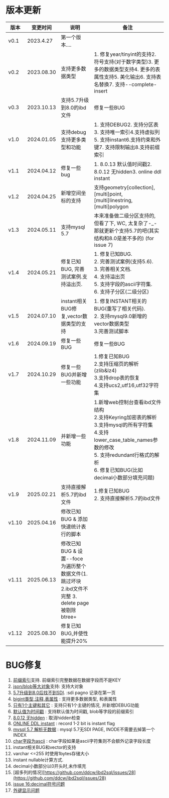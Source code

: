 

# 版本更新

| 版本   | 变更时间       | 说明                     | 备注                                       |
| ---- | ---------- | ---------------------- | ---------------------------------------- |
| v0.1 | 2023.4.27  | 第一个版本....              |                                          |
| v0.2 | 2023.08.30 | 支持更多数据类型               | 1. 修复year/tinyint的支持2. 符号支持(对于数字类型)3. 更多的数据类型支持4. 更多的表属性支持5. 美化输出6. 支持表名替换7. 支持--complete-insert |
| v0.3 | 2023.10.13 | 支持5.7升级到8.0的ibd文件      | 修复一些BUG                                  |
| v1.0 | 2024.01.05 | 支持debug支持更多类型和功能       | 1. 支持DEBUG2. 支持分区表3. 支持唯一索引4.支持虚拟列5. 支持instant6.支持约束和外键7. 支持限制输出8.支持前缀索引 |
| v1.1 | 2024.04.12 | 修复一些bug                | 1. 8.0.13 默认值时间戳2. 8.0.12 无hidden3. online ddl instant |
| v1.2 | 2024.04.25 | 新增空间坐标的支持              | 支持geometry[collection],[multi]point,[multi]linestring,[multi]polygon |
| v1.3 | 2024.05.11 | 支持mysql 5.7            | 本来准备做二级分区支持的, 但看了下, WC, 太复杂了-_- 那就更新个支持5.7的吧(其实结构和8.0是差不多的) (for issue 7) |
| v1.4 | 2024.05.21 | 修复已知BUG, 完善测试案例.支持溢出页. | 1. 修复已知BUG.  <br />2. 完善测试案例(支持5.6).<br />3. 完善相关文档.<br />4. 支持溢出页<br />5. 支持字段的ascii字符集.<br />6. 支持子分区(二级分区) |
| v1.5 | 2024.07.10 | instant相关BUG修复,vector数据类型的支持  | 1. 修复INSTANT相关的BUG(重写了相关代码).  <br />2. 支持mysql9.0新增的vector数据类型 <br />3.完善测试脚本 |
| v1.6 | 2024.09.19 | 修复一些BUG | 修复一些BUG |
| v1.7 | 2024.10.29 | 修复一些BUG并新增一些功能 | 1.修复已知BUG<br />2.支持压缩页的解析(zlib&lz4)<br />3.支持drop表的恢复<br />4.支持ucs2,utf16,utf32字符集 |
| v1.8 | 2024.11.09 | 并新增一些功能 | 1.新增web控制台查看ibd文件结构 <br />2.支持Keyring加密表的解析<br />3.支持mysql的所有字符集<br />4.支持lower_case_table_names参数的修改 <br />5. 支持redundant行格式的解析 <br />6. 修复已知BUG(比如decimal小数部分填充问题)|
| v1.9 | 2025.02.21 | 支持直接解析5.7的ibd文件| 1.修复已知BUG <br />2. 支持直接解析5.7的ibd文件|
| v1.10 | 2025.04.16 |修改已知BUG & 添加快速统计表行的脚本 |
| v1.11 | 2025.06.13 |修改已知BUG &  设置--foce 为遍历整个数据文件(1. 跳过坏块 2.ibd文件不完整 3. delete page被剔除btree+ |
| v1.12 | 2025.08.30 |修复已知BUG,并使性能提升20% |



# BUG修复 

1. [前缀索引](https://www.modb.pro/db/1700402156981538816)支持. 前缀索引完整数据在数据字段而不是KEY
2. [json/blob等大对象](https://www.modb.pro/db/626066)支持: 支持大对象
3. [5.7升级到8.0后找不到SDI](https://github.com/ddcw/ibd2sql/issues/5). :sdi pagno 记录在第一页
4. [bigint类型,注释,表属性](https://github.com/ddcw/ibd2sql/issues/2) : 支持更多数据类型, 和表属性
5. [只有1个主键和其它](https://github.com/ddcw/ibd2sql/issues/4) : 支持只有1个主键的情况, 并新增DEBUG功能
6. [默认值为时间戳](https://github.com/ddcw/ibd2sql/issues/8) : 支持默认值为时间戳, blob等字段的前缀索引
7. [8.0.12 无hidden](https://github.com/ddcw/ibd2sql/issues/10) : 取消hidden检查
8. [ONLINE DDL instant](https://github.com/ddcw/ibd2sql/issues/12) : record 1-2 bit is instant flag
9. [mysql 5.7 解析无数据](https://github.com/ddcw/ibd2sql/issues/17) : mysql 5.7无SDI PAGE, INODE不需要去掉第一个INDEX
10. [char字段为ascii](https://github.com/ddcw/ibd2sql/issues/9) : char字段如果是ascii字符集则不会额外记录字段长度
11. instant相关BUG和vector的支持
12. varchar <=255 时使用1bytes存储大小
13. instant nullable计算方式.
14. decimal小数部分以0开头时,未作填充
15. [超多列的情况][https://github.com/ddcw/ibd2sql/issues/28](https://github.com/ddcw/ibd2sql/issues/28)
16. [issue 16:decimal符号问题](https://github.com/ddcw/ibd2sql/issues/58)
17. [外键显示问题](https://github.com/ddcw/ibd2sql/issues/57)
